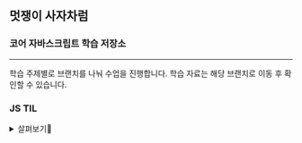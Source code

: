 ## 멋쟁이 사자차럼

### 코어 자바스크립트 학습 저장소

---

학습 주제별로 브랜치를 나눠 수업을 진행합니다.
학습 자료는 해당 브랜치로 이동 후 확인할 수 있습니다.


### JS TIL
<details>
<summary>살펴보기👀</summary>

  [한 눈에 보기](https://www.notion.so/Today-I-Learned-739d5f35042f45438f7bc24b0c4ea74c)

<details>
<summary>1주차</summary>
  
* [조건문,연산자](https://www.notion.so/2024-11-01-JS-13494f7c749f80ef811ed19dcad8d2c9)
</details>

<details>
<summary>2주차</summary>
  
* [병합연산자,반복문](https://www.notion.so/2024-11-04-JS-13494f7c749f806c826cc77bccd876e2)
* [querySelector](https://www.notion.so/querySelector-querySelectorAll-13594f7c749f80d78eaef36583b132c1)
* [함수와 배열](https://www.notion.so/24-11-06-13694f7c749f8047917cc8af1a1eb7fe)
- [재귀](https://www.notion.so/24-11-07-13794f7c749f80f39f14f87dbde74fd2)
* [객체](https://www.notion.so/24-11-07-13794f7c749f80f9956ee044e539db2e)
* [함수 종류 feat.this](https://www.notion.so/13794f7c749f80228619c8596b3d2859)
* [객체 복사](https://www.notion.so/24-11-08-13894f7c749f807c824ee5fd1c745641)
* [가비지컬렉터](https://www.notion.so/24-11-09-13994f7c749f8080844fc121914849ad)
* [this란](https://www.notion.so/this-24-11-09-13994f7c749f80a8817be371fd9f217a)
* [상속,프토토타입](https://www.notion.so/24-11-09-13994f7c749f802f878be57e4e6f7088)
</details>

<details>
<summary>3주차</summary>

</details>

</details>
